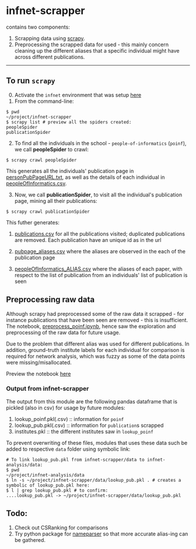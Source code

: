 # infnet-scrapper
contains two components:

1. Scrapping data using [scrapy](https://github.com/scrapy/scrapy).
2. Preprocessing the scrapped data for used - this mainly concern cleaning up the different aliases that a specific individual might have across different publications.


---

## To run `scrapy`

0. Activate the `infnet` environment that was setup [here](../README.md)
1. From the command-line:
```
$ pwd
~/project/infnet-scrapper
$ scrapy list # preview all the spiders created:
peopleSpider
publicationSpider
```
2. To find all the individuals in the school - `people-of-informatics` (`poinf`), we call **peopleSpider** to crawl:
```
$ scrapy crawl peopleSpider
```
This generates all the individuals' publication page in [personPubPageURL.txt](data/personPubPageURL.txt), as well as the details of each individual in [peopleOfInformatics.csv](data/peopleOfInformatics.csv).

3. Now, we call **publicationSpider**, to visit all the individual's publication page, mining all their publications:
```
$ scrapy crawl publicationSpider
```
This futher generates:

1. [publications.csv](data/publications.csv) for all the publications visited; duplicated publications are removed. Each publication have an unique id as in the url

2. [pubpage_aliases.csv](data/pubpage_aliases.csv) where the aliases are observed in the each of the publication page

3. [peopleOfInformatics_ALIAS.csv](data/peopleOfInformatics_ALIAS.csv) where the aliases of each paper, with respect to the list of publication from an individuals' list of publication is seen

## Preprocessing **raw** data
Although scrapy had preprocessed some of the raw data it scrapped - for instance publications that have been seen are removed - this is insufficient. The notebook, [preprocess_poinf.ipynb](notebooks/preprocess_poinf.ipynb), hence saw the exploration and preprocessing of the raw data for future usage.

Due to the problem that different alias was used for different publications. In addition, ground-truth institute labels for each individual for comparison is required for network analysis, which was fuzzy as some of the data points were missing/misallocated.

Preview the notebook [here](notebooks/preprocess_poinf.ipynb)

### Output from infnet-scrapper
The output from this module are the following pandas dataframe that is pickled (also in csv) for usage by future modules:

1. lookup_poinf.pkl(.csv)     :: information for `poinf`
2. lookup_pub.pkl(.csv)       :: information for `publication`s scrapped
3. institutes.pkl             :: the different institutes saw in `lookup_poinf`

 To prevent overwriting of these files, modules that uses these data such be added to respective `data` folder using symbolic link:
```bash$
# To link lookup_pub.pkl from infnet-scrapper/data to infnet-analysis/data:
$ pwd
~/project/infnet-analysis/data
$ ln -s ~/project/infnet-scrapper/data/lookup_pub.pkl . # creates a symbolic of lookup_pub.pkl here:
$ l | grep lookup_pub.pkl # to confirm:
....lookup_pub.pkl -> ~/project/infnet-scrapper/data/lookup_pub.pkl
```



## Todo:
1. Check out CSRanking for comparisons
2. Try python package for [nameparser](https://pypi.python.org/pypi/nameparser/0.5.4) so that more accurate alias-ing can be gathered.
